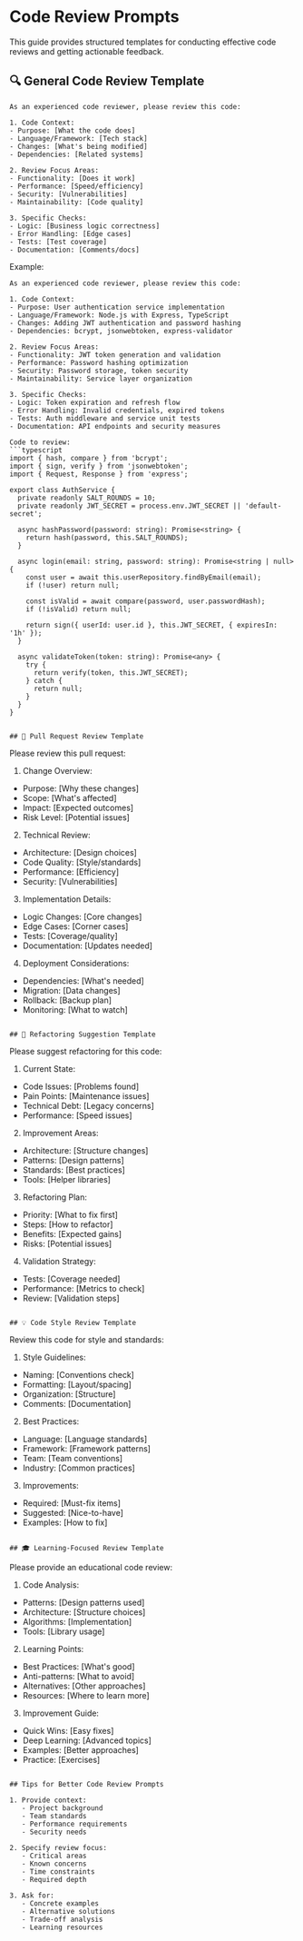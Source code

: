 # Code Review Prompts

This guide provides structured templates for conducting effective code reviews and getting actionable feedback.

## 🔍 General Code Review Template

```
As an experienced code reviewer, please review this code:

1. Code Context:
- Purpose: [What the code does]
- Language/Framework: [Tech stack]
- Changes: [What's being modified]
- Dependencies: [Related systems]

2. Review Focus Areas:
- Functionality: [Does it work]
- Performance: [Speed/efficiency]
- Security: [Vulnerabilities]
- Maintainability: [Code quality]

3. Specific Checks:
- Logic: [Business logic correctness]
- Error Handling: [Edge cases]
- Tests: [Test coverage]
- Documentation: [Comments/docs]
```

Example:
```
As an experienced code reviewer, please review this code:

1. Code Context:
- Purpose: User authentication service implementation
- Language/Framework: Node.js with Express, TypeScript
- Changes: Adding JWT authentication and password hashing
- Dependencies: bcrypt, jsonwebtoken, express-validator

2. Review Focus Areas:
- Functionality: JWT token generation and validation
- Performance: Password hashing optimization
- Security: Password storage, token security
- Maintainability: Service layer organization

3. Specific Checks:
- Logic: Token expiration and refresh flow
- Error Handling: Invalid credentials, expired tokens
- Tests: Auth middleware and service unit tests
- Documentation: API endpoints and security measures

Code to review:
```typescript
import { hash, compare } from 'bcrypt';
import { sign, verify } from 'jsonwebtoken';
import { Request, Response } from 'express';

export class AuthService {
  private readonly SALT_ROUNDS = 10;
  private readonly JWT_SECRET = process.env.JWT_SECRET || 'default-secret';

  async hashPassword(password: string): Promise<string> {
    return hash(password, this.SALT_ROUNDS);
  }

  async login(email: string, password: string): Promise<string | null> {
    const user = await this.userRepository.findByEmail(email);
    if (!user) return null;

    const isValid = await compare(password, user.passwordHash);
    if (!isValid) return null;

    return sign({ userId: user.id }, this.JWT_SECRET, { expiresIn: '1h' });
  }

  async validateToken(token: string): Promise<any> {
    try {
      return verify(token, this.JWT_SECRET);
    } catch {
      return null;
    }
  }
}
```
```

## 🎯 Pull Request Review Template

```
Please review this pull request:

1. Change Overview:
- Purpose: [Why these changes]
- Scope: [What's affected]
- Impact: [Expected outcomes]
- Risk Level: [Potential issues]

2. Technical Review:
- Architecture: [Design choices]
- Code Quality: [Style/standards]
- Performance: [Efficiency]
- Security: [Vulnerabilities]

3. Implementation Details:
- Logic Changes: [Core changes]
- Edge Cases: [Corner cases]
- Tests: [Coverage/quality]
- Documentation: [Updates needed]

4. Deployment Considerations:
- Dependencies: [What's needed]
- Migration: [Data changes]
- Rollback: [Backup plan]
- Monitoring: [What to watch]
```

## 🔄 Refactoring Suggestion Template

```
Please suggest refactoring for this code:

1. Current State:
- Code Issues: [Problems found]
- Pain Points: [Maintenance issues]
- Technical Debt: [Legacy concerns]
- Performance: [Speed issues]

2. Improvement Areas:
- Architecture: [Structure changes]
- Patterns: [Design patterns]
- Standards: [Best practices]
- Tools: [Helper libraries]

3. Refactoring Plan:
- Priority: [What to fix first]
- Steps: [How to refactor]
- Benefits: [Expected gains]
- Risks: [Potential issues]

4. Validation Strategy:
- Tests: [Coverage needed]
- Performance: [Metrics to check]
- Review: [Validation steps]
```

## 💡 Code Style Review Template

```
Review this code for style and standards:

1. Style Guidelines:
- Naming: [Conventions check]
- Formatting: [Layout/spacing]
- Organization: [Structure]
- Comments: [Documentation]

2. Best Practices:
- Language: [Language standards]
- Framework: [Framework patterns]
- Team: [Team conventions]
- Industry: [Common practices]

3. Improvements:
- Required: [Must-fix items]
- Suggested: [Nice-to-have]
- Examples: [How to fix]
```

## 🎓 Learning-Focused Review Template

```
Please provide an educational code review:

1. Code Analysis:
- Patterns: [Design patterns used]
- Architecture: [Structure choices]
- Algorithms: [Implementation]
- Tools: [Library usage]

2. Learning Points:
- Best Practices: [What's good]
- Anti-patterns: [What to avoid]
- Alternatives: [Other approaches]
- Resources: [Where to learn more]

3. Improvement Guide:
- Quick Wins: [Easy fixes]
- Deep Learning: [Advanced topics]
- Examples: [Better approaches]
- Practice: [Exercises]
```

## Tips for Better Code Review Prompts

1. Provide context:
   - Project background
   - Team standards
   - Performance requirements
   - Security needs

2. Specify review focus:
   - Critical areas
   - Known concerns
   - Time constraints
   - Required depth

3. Ask for:
   - Concrete examples
   - Alternative solutions
   - Trade-off analysis
   - Learning resources